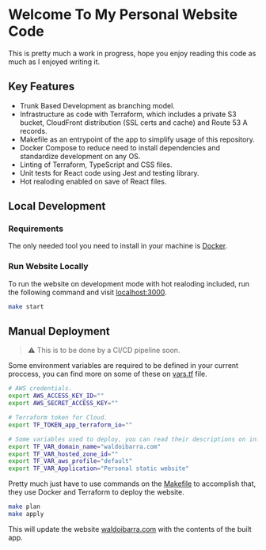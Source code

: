# Welcome To My Personal Website Code

This is pretty much a work in progress, hope you enjoy reading this code as much as I enjoyed writing it.

## Key Features

- Trunk Based Development as branching model.
- Infrastructure as code with Terraform, which includes a private S3 bucket, CloudFront distribution (SSL certs and cache) and Route 53 A records.
- Makefile as an entrypoint of the app to simplify usage of this repository.
- Docker Compose to reduce need to install dependencies and standardize development on any OS.
- Linting of Terraform, TypeScript and CSS files.
- Unit tests for React code using Jest and testing library.
- Hot realoding enabled on save of React files.

## Local Development

### Requirements

The only needed tool you need to install in your machine is [Docker](https://www.docker.com).

### Run Website Locally

To run the website on development mode with hot realoding included, run the following command and visit [localhost:3000](http://localhost:3000).

``` sh
make start
```

## Manual Deployment

> :warning: This is to be done by a CI/CD pipeline soon.

Some environment variables are required to be defined in your current proccess, you can find more on some of these on [vars.tf](infrastructure/vars.tf) file.

``` sh
# AWS credentials.
export AWS_ACCESS_KEY_ID=""
export AWS_SECRET_ACCESS_KEY=""

# Terraform token for Cloud.
export TF_TOKEN_app_terraform_io=""

# Some variables used to deploy, you can read their descriptions on infrastructure/vars.tf file.
export TF_VAR_domain_name="waldoibarra.com"
export TF_VAR_hosted_zone_id=""
export TF_VAR_aws_profile="default"
export TF_VAR_Application="Personal static website"
```

Pretty much just have to use commands on the [Makefile](Makefile) to accomplish that, they use Docker and Terraform to deploy the website.

``` sh
make plan
make apply
```

This will update the website [waldoibarra.com](https://waldoibarra.com/) with the contents of the built app.
